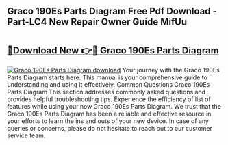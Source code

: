 ## Graco 190Es Parts Diagram Free Pdf Download - Part-LC4 New Repair Owner Guide MifUu

# <h2><a href="http://dfi10c.blite.top/?on=Graco+190Es+Parts+Diagram">🔗Download New 👉🔴 Graco 190Es Parts Diagram</a></h2>

[![Graco 190Es Parts Diagram download](https://i.imgur.com/lujVjoI.png)](http://dfi10c.blite.top/?on=Graco+190Es+Parts+Diagram)
Your journey with the Graco 190Es Parts Diagram starts here. This manual is your comprehensive guide to understanding and using it effectively. Common Questions Graco 190Es Parts Diagram This section addresses commonly asked questions and provides helpful troubleshooting tips. Experience the efficiency of list of features while using your new Graco 190Es Parts Diagram. We trust that the Graco 190Es Parts Diagram has been a reliable and effective resource in your efforts to learn the ins and outs of your new device. In case of any queries or concerns, please do not hesitate to reach out to our customer service team.
